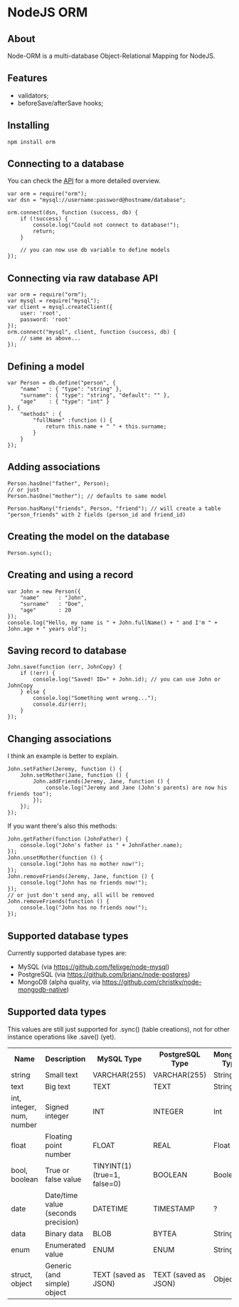NodeJS ORM
==========

## About

Node-ORM is a multi-database Object-Relational Mapping for NodeJS.

## Features

* validators;
* beforeSave/afterSave hooks;

## Installing

    npm install orm

## Connecting to a database

You can check the [API](https://github.com/dresende/node-orm/wiki) for a more detailed overview.

    var orm = require("orm");
    var dsn = "mysql://username:password@hostname/database";

    orm.connect(dsn, function (success, db) {
        if (!success) {
            console.log("Could not connect to database!");
            return;
        }
        
        // you can now use db variable to define models
    });

## Connecting via raw database API

    var orm = require("orm");
    var mysql = require("mysql");
    var client = mysql.createClient({
        user: 'root',
        password: 'root'
    });
    orm.connect("mysql", client, function (success, db) {
        // same as above...
    });

## Defining a model

    var Person = db.define("person", {
        "name"   : { "type": "string" },
        "surname": { "type": "string", "default": "" },
        "age"    : { "type": "int" }
	}, {
        "methods" : {
            "fullName" :function () {
                return this.name + " " + this.surname;
            }
        }
    });

## Adding associations

    Person.hasOne("father", Person);
    // or just
    Person.hasOne("mother"); // defaults to same model
    
    Person.hasMany("friends", Person, "friend"); // will create a table "person_friends" with 2 fields (person_id and friend_id)

## Creating the model on the database

    Person.sync();

## Creating and using a record

    var John = new Person({
    	"name"		: "John",
    	"surname"	: "Doe",
    	"age"		: 20
    });
    console.log("Hello, my name is " + John.fullName() + " and I'm " + John.age + " years old");

## Saving record to database

    John.save(function (err, JohnCopy) {
    	if (!err) {
    		console.log("Saved! ID=" + John.id); // you can use John or JohnCopy
    	} else {
    		console.log("Something went wrong...");
    		console.dir(err);
    	}
    });

## Changing associations

I think an example is better to explain.

    John.setFather(Jeremy, function () {
    	John.setMother(Jane, function () {
    		John.addFriends(Jeremy, Jane, function () {
    			console.log("Jeremy and Jane (John's parents) are now his friends too");
    		});
    	});
    });
    
If you want there's also this methods:

    John.getFather(function (JohnFather) {
    	console.log("John's father is " + JohnFather.name);
    });
    John.unsetMother(function () {
    	console.log("John has no mother now!");
    });
    John.removeFriends(Jeremy, Jane, function () {
    	console.log("John has no friends now!");
    });
    // or just don't send any, all will be removed
    John.removeFriends(function () {
    	console.log("John has no friends now!");
    });

## Supported database types

Currently supported database types are:

* MySQL (via https://github.com/felixge/node-mysql)
* PostgreSQL (via https://github.com/brianc/node-postgres)
* MongoDB (alpha quality, via https://github.com/christkv/node-mongodb-native)

## Supported data types

This values are still just supported for .sync() (table creations), not for other instance operations like .save() (yet).

<table>
	<tr>
		<th>Name</th>
		<th>Description</th>
		<th>MySQL Type</th>
        <th>PostgreSQL Type</th>
        <th>MongoDB Type</th>
	</tr>
	<tr>
		<td>string</td>
		<td>Small text</td>
		<td>VARCHAR(255)</td>
        <td>VARCHAR(255)</td>
        <td>String</td>
	</tr>
	<tr>
		<td>text</td>
		<td>Big text</td>
		<td>TEXT</td>
        <td>TEXT</td>
        <td>String</td>
	</tr>
	<tr>
		<td>int, integer, num, number</td>
		<td>Signed integer</td>
		<td>INT</td>
        <td>INTEGER</td>
        <td>Int</td>
	</tr>
	<tr>
		<td>float</td>
		<td>Floating point number</td>
		<td>FLOAT</td>
        <td>REAL</td>
        <td>Float</td>
	</tr>
	<tr>
		<td>bool, boolean</td>
		<td>True or false value</td>
		<td>TINYINT(1) (true=1, false=0)</td>
        <td>BOOLEAN</td>
        <td>Boolean</td>
	</tr>
	<tr>
		<td>date</td>
		<td>Date/time value (seconds precision)</td>
		<td>DATETIME</td>
        <td>TIMESTAMP</td>
        <td>?</td>
	</tr>
	<tr>
		<td>data</td>
		<td>Binary data</td>
		<td>BLOB</td>
        <td>BYTEA</td>
        <td>String</td>
	</tr>
	<tr>
		<td>enum</td>
		<td>Enumerated value</td>
		<td>ENUM</td>
        <td>ENUM</td>
        <td>String</td>
	</tr>
	<tr>
		<td>struct, object</td>
		<td>Generic (and simple) object</td>
		<td>TEXT (saved as JSON)</td>
        <td>TEXT (saved as JSON)</td>
        <td>Object</td>
	</tr>
</table>
